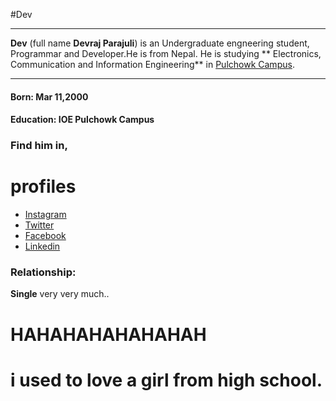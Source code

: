 #Dev

***
**Dev** (full name **Devraj Parajuli**) is an Undergraduate engneering student, Programmar and Developer.He is from Nepal. He is studying ** Electronics, Communication and Information Engineering** in [Pulchowk Campus](http://pcampus.edu.np).
***
#### Born: Mar 11,2000
#### Education: IOE Pulchowk Campus
### Find him in,
# profiles
* [Instagram](https://www.instagram.com/dev18official)
* [Twitter](https://www.twitter.com/Pdevraj4)
* [Facebook](https://www.facebook.com/dev20official)
* [Linkedin](https://www.linkedin.com/in/devraj-parajuli-43a82018a)

### Relationship:

**Single** very very much..

# HAHAHAHAHAHAHAH
# i used to love a girl from high school.
